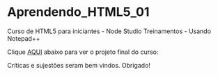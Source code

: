 # Aprendendo_HTML5_01
Curso de HTML5 para iniciantes -  Node Studio Treinamentos - Usando Notepad++

Clique [AQUI](https://github.com/MunrraMT/Aprendendo_HTML5_01/blob/master/Projeto-Final/projetofinal.html) abaixo para ver o projeto final do curso:

Críticas e sujestões seram bem vindos.
Obrigado!
